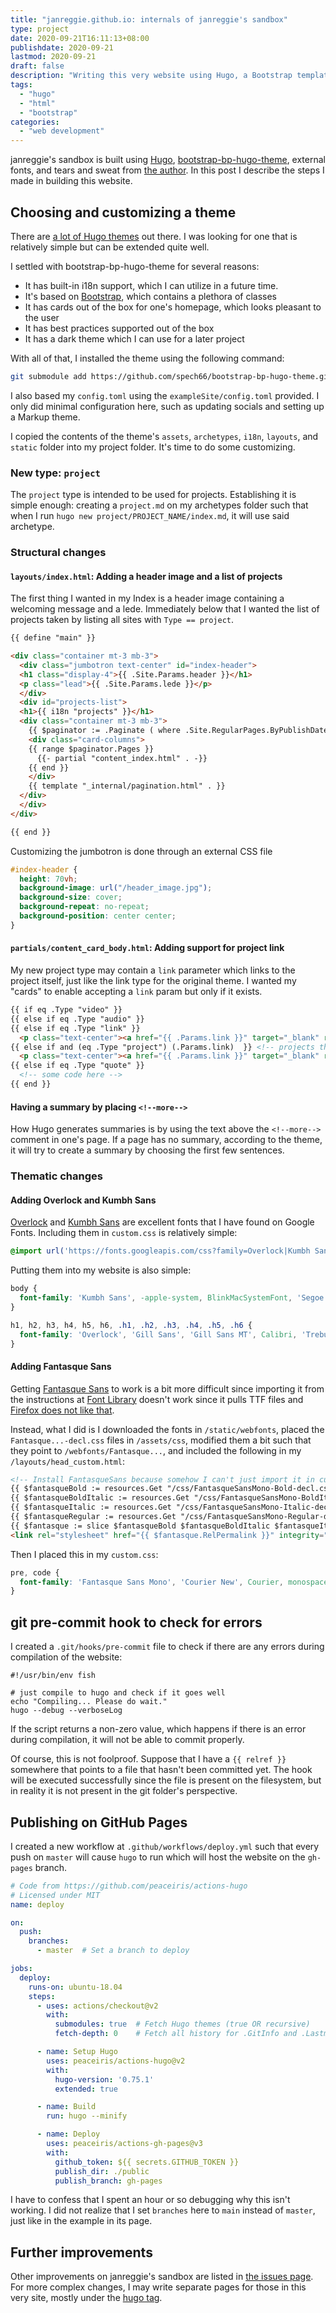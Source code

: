 ```yaml
---
title: "janreggie.github.io: internals of janreggie's sandbox"
type: project
date: 2020-09-21T16:11:13+08:00
publishdate: 2020-09-21
lastmod: 2020-09-21
draft: false
description: "Writing this very website using Hugo, a Bootstrap template, modifying some templates for personal use, and hosting on GitHub Pages"
tags:
  - "hugo"
  - "html"
  - "bootstrap"
categories:
  - "web development"
---
```


janreggie's sandbox is built using [Hugo](https://gohugo.io/),
[bootstrap-bp-hugo-theme](https://themes.gohugo.io/bootstrap-bp-hugo-theme/),
external fonts, and tears and sweat from [the author](https://github.com/janreggie/).
In this post I describe the steps I made in building this website.

<!--more-->

## Choosing and customizing a theme

There are [a lot of Hugo themes](https://themes.gohugo.io/) out there.
I was looking for one that is relatively simple but can be extended quite well.

I settled with bootstrap-bp-hugo-theme for several reasons:

- It has built-in i18n support, which I can utilize in a future time.
- It's based on [Bootstrap](https://getbootstrap.com/), which contains a plethora of classes
- It has cards out of the box for one's homepage, which looks pleasant to the user
- It has best practices supported out of the box
- It has a dark theme which I can use for a later project

With all of that,
I installed the theme using the following command:

```sh
git submodule add https://github.com/spech66/bootstrap-bp-hugo-theme.git themes/bootstrap-bp-hugo-theme
```

I also based my `config.toml` using the `exampleSite/config.toml` provided.
I only did minimal configuration here, such as updating socials
and setting up a Markup theme.

I copied the contents of the theme's
`assets`, `archetypes`, `i18n`, `layouts`, and `static` folder
into my project folder.
It's time to do some customizing.

### New type: `project`

The `project` type is intended to be used for projects.
Establishing it is simple enough: creating a `project.md` on my archetypes folder
such that when I run `hugo new project/PROJECT_NAME/index.md`, it will use said archetype.

### Structural changes

#### `layouts/index.html`: Adding a header image and a list of projects

The first thing I wanted in my Index is a header image containing a welcoming message and a lede.
Immediately below that I wanted the list of projects
taken by listing all sites with `Type == project`.

```html
{{ define "main" }}

<div class="container mt-3 mb-3">
  <div class="jumbotron text-center" id="index-header">
  <h1 class="display-4">{{ .Site.Params.header }}</h1>
  <p class="lead">{{ .Site.Params.lede }}</p>
  </div>
  <div id="projects-list">
  <h1>{{ i18n "projects" }}</h1>
  <div class="container mt-3 mb-3">
    {{ $paginator := .Paginate ( where .Site.RegularPages.ByPublishDate.Reverse "Type" "==" "project") }}
    <div class="card-columns">
    {{ range $paginator.Pages }}
      {{- partial "content_index.html" . -}}
    {{ end }}
    </div>
    {{ template "_internal/pagination.html" . }}
  </div>
  </div>
</div>

{{ end }}
```

Customizing the jumbotron is done through an external CSS file

```css
#index-header {
  height: 70vh;
  background-image: url("/header_image.jpg");
  background-size: cover;
  background-repeat: no-repeat;
  background-position: center center;
}
```

#### `partials/content_card_body.html`: Adding support for project link

My new project type may contain a `link` parameter which links to the project itself,
just like the link type for the original theme.
I wanted my "cards" to enable accepting a `link` param but only if it exists.

```html
{{ if eq .Type "video" }}
{{ else if eq .Type "audio" }}
{{ else if eq .Type "link" }}
  <p class="text-center"><a href="{{ .Params.link }}" target="_blank" rel="noopener noreferrer" class="btn btn-primary btn-lg" tabindex="-1" role="button"><i class="fas fa-link"></i>&nbsp;{{ .Title }}</a></p>
{{ else if and (eq .Type "project") (.Params.link)  }} <!-- projects that have external links (most of the time they should have one!) -->
  <p class="text-center"><a href="{{ .Params.link }}" target="_blank" rel="noopener noreferrer" class="btn btn-primary btn-lg" tabindex="-1" role="button"><i class="fas fa-globe"></i>&nbsp;{{ index (split .Title ":") 0 }}</a></p>
{{ else if eq .Type "quote" }}
  <!-- some code here -->
{{ end }}
```

#### Having a summary by placing `<!--more-->`

How Hugo generates summaries is by using the text above the
`<!--more-->` comment in one's page.
If a page has no summary, according to the theme,
it will try to create a summary by choosing the first few sentences.

### Thematic changes

#### Adding Overlock and Kumbh Sans

[Overlock](https://fonts.google.com/specimen/Overlock) and [Kumbh Sans](https://fonts.google.com/specimen/Kumbh+Sans)
are excellent fonts that I have found on Google Fonts.
Including them in `custom.css` is relatively simple:

```css
@import url('https://fonts.googleapis.com/css?family=Overlock|Kumbh Sans&display=swap');
```

Putting them into my website is also simple:

```css
body {
  font-family: 'Kumbh Sans', -apple-system, BlinkMacSystemFont, 'Segoe UI', Roboto, Oxygen, Ubuntu, Cantarell, 'Open Sans', 'Helvetica Neue', sans-serif;
}

h1, h2, h3, h4, h5, h6, .h1, .h2, .h3, .h4, .h5, .h6 {
  font-family: 'Overlock', 'Gill Sans', 'Gill Sans MT', Calibri, 'Trebuchet MS', sans-serif
}
```

#### Adding Fantasque Sans

Getting [Fantasque Sans](https://github.com/belluzj/fantasque-sans) to work is a bit more difficult
since importing it from the instructions at [Font Library](https://fontlibrary.org/en/font/fantasque-sans-mono)
doesn't work since it pulls TTF files and [Firefox does not like that](https://stackoverflow.com/a/26695077/14020202).

Instead, what I did is I downloaded the fonts in `/static/webfonts`,
placed the `Fantasque...-decl.css` files in `/assets/css`,
modified them a bit such that they point to `/webfonts/Fantasque...`,
and included the following in my `/layouts/head_custom.html`:

```html
<!-- Install FantasqueSans because somehow I can't just import it in custom.css -->
{{ $fantasqueBold := resources.Get "/css/FantasqueSansMono-Bold-decl.css" }}
{{ $fantasqueBoldItalic := resources.Get "/css/FantasqueSansMono-BoldItalic-decl.css" }}
{{ $fantasqueItalic := resources.Get "/css/FantasqueSansMono-Italic-decl.css" }}
{{ $fantasqueRegular := resources.Get "/css/FantasqueSansMono-Regular-decl.css" }}
{{ $fantasque := slice $fantasqueBold $fantasqueBoldItalic $fantasqueItalic $fantasqueRegular | resources.Concat "/css/fantasque.css" | minify | fingerprint "sha512" }}
<link rel="stylesheet" href="{{ $fantasque.RelPermalink }}" integrity="{{ $fantasque.Data.Integrity }}">
```

Then I placed this in my `custom.css`:

```css
pre, code {
  font-family: 'Fantasque Sans Mono', 'Courier New', Courier, monospace;
}
```

## git pre-commit hook to check for errors

I created a `.git/hooks/pre-commit` file to check if there are any errors
during compilation of the website:

```fish
#!/usr/bin/env fish

# just compile to hugo and check if it goes well
echo "Compiling... Please do wait."
hugo --debug --verboseLog
```

If the script returns a non-zero value,
which happens if there is an error during compilation,
it will not be able to commit properly.

Of course, this is not foolproof.
Suppose that I have a `{{ relref }}` somewhere
that points to a file that hasn't been committed yet.
The hook will be executed successfully since the file is present on the filesystem,
but in reality it is not present in the git folder's perspective.

## Publishing on GitHub Pages

I created a new workflow at `.github/workflows/deploy.yml`
such that every push on `master` will cause `hugo` to run
which will host the website on the `gh-pages` branch.

```yml
# Code from https://github.com/peaceiris/actions-hugo
# Licensed under MIT
name: deploy

on:
  push:
    branches:
      - master  # Set a branch to deploy

jobs:
  deploy:
    runs-on: ubuntu-18.04
    steps:
      - uses: actions/checkout@v2
        with:
          submodules: true  # Fetch Hugo themes (true OR recursive)
          fetch-depth: 0    # Fetch all history for .GitInfo and .Lastmod

      - name: Setup Hugo
        uses: peaceiris/actions-hugo@v2
        with:
          hugo-version: '0.75.1'
          extended: true

      - name: Build
        run: hugo --minify

      - name: Deploy
        uses: peaceiris/actions-gh-pages@v3
        with:
          github_token: ${{ secrets.GITHUB_TOKEN }}
          publish_dir: ./public
          publish_branch: gh-pages
```

I have to confess that I spent an hour or so debugging why this isn't working.
I did not realize that I set `branches` here to `main` instead of `master`,
just like in the example in its page.

## Further improvements

Other improvements on janreggie's sandbox are listed in
[the issues page](https://github.com/janreggie/janreggie.github.io/issues).
For more complex changes, I may write separate pages for those in this very site,
mostly under the [hugo tag](/tags/#hugo).
